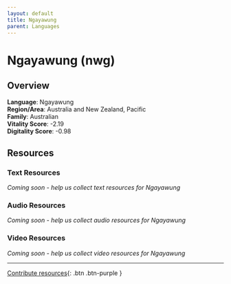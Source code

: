 ```yaml
---
layout: default
title: Ngayawung
parent: Languages
---
```


# Ngayawung (nwg)

## Overview

**Language**: Ngayawung  
**Region/Area**: Australia and New Zealand, Pacific  
**Family**: Australian  
**Vitality Score**: -2.19  
**Digitality Score**: -0.98  

## Resources

### Text Resources
*Coming soon - help us collect text resources for Ngayawung*

### Audio Resources
*Coming soon - help us collect audio resources for Ngayawung*

### Video Resources
*Coming soon - help us collect video resources for Ngayawung*

---

[Contribute resources](https://fairtrain.github.io/){: .btn .btn-purple }
